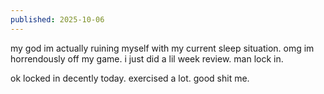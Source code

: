 ```yaml
---
published: 2025-10-06
---
```


my god im actually ruining myself with my current sleep situation. omg im horrendously off my game. i just did a lil week review. man lock in. 

ok locked in decently today. exercised a lot. good shit me. 